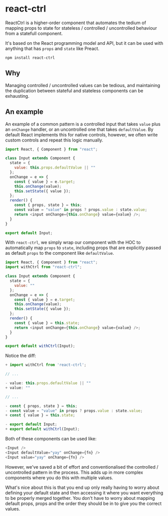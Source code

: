 # react-ctrl

ReactCtrl is a higher-order component that automates the tedium of mapping props to state for stateless / controlled / uncontrolled behaviour from a statefull component.

It's based on the React programming model and API, but it can be used with anything that has `props` and `state` like Preact.

```
npm install react-ctrl
```

## Why

Managing controlled / uncontrolled values can be tedious, and maintaining the duplication between stateful and stateless components can be exhausting.

## An example

An example of a common pattern is a controlled input that takes `value` plus an `onChange` handler, or an uncontrolled one that takes `defaultValue`. By default React implements this for native controls, however, we often write custom controls and repeat this logic manually.

```js
import React, { Component } from "react";

class Input extends Component {
  state = {
    value: this.props.defaultValue || ""
  };
  onChange = e => {
    const { value } = e.target;
    this.onChange(value);
    this.setState({ value });
  };
  render() {
    const { props, state } = this;
    const value = "value" in props ? props.value : state.value;
    return <input onChange={this.onChange} value={value} />;
  }
}

export default Input;
```

With `react-ctrl`, we simply wrap our component with the HOC to automatically map `props` to `state`, including props that are explicitly passed as default `props` to the component like `defaultValue`.

```js
import React, { Component } from "react";
import withCtrl from "react-ctrl";

class Input extends Component {
  state = {
    value: ""
  };
  onChange = e => {
    const { value } = e.target;
    this.onChange(value);
    this.setState({ value });
  };
  render() {
    const { value } = this.state;
    return <input onChange={this.onChange} value={value} />;
  }
}

export default withCtrl(Input);
```

Notice the diff:

```js
+ import withCtrl from 'react-ctrl';

// ...

- value: this.props.defaultValue || ""
+ value: ""

// ...

- const { props, state } = this;
- const value = "value" in props ? props.value : state.value;
+ const { value } = this.state;

- export default Input;
+ export default withCtrl(Input);
```

Both of these components can be used like:

```js
<Input />
<Input defaultValue="yay" onChange={fn} />
<Input value="yay" onChange={fn} />
```

However, we've saved a bit of effort and conventionalised the controlled / uncontrolled pattern in the process. This adds up in more complex components where you do this with multiple values.

What's nice about this is that you end up only really having to worry about defining your default state and then accessing it where you want everything to be properly merged together. You don't have to worry about mapping default props, props and the order they should be in to give you the correct values.
